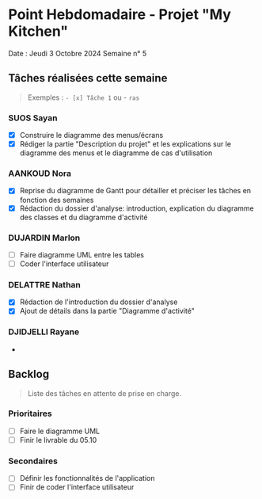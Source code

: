 # Point Hebdomadaire - Projet "My Kitchen"

Date : Jeudi 3 Octobre 2024
Semaine n° 5

## Tâches réalisées cette semaine

> Exemples : `- [x] Tâche 1` ou - `ras`

### SUOS Sayan

- [X] Construire le diagramme des menus/écrans
- [X] Rédiger la partie "Description du projet" et les explications sur le diagramme des menus et le diagramme de cas d'utilisation

### AANKOUD Nora

- [x] Reprise du diagramme de Gantt pour détailler et préciser les tâches en fonction des semaines
- [x] Rédaction du dossier d'analyse: introduction, explication du diagramme des classes et du diagramme d'activité

### DUJARDIN Marlon

- [ ] Faire diagramme UML entre les tables
- [ ] Coder l'interface utilisateur

### DELATTRE Nathan

- [x] Rédaction de l'introduction du dossier d'analyse
- [x] Ajout de détails dans la partie "Diagramme d'activité"

### DJIDJELLI Rayane

-

## Backlog

> Liste des tâches en attente de prise en charge.

### Prioritaires

- [ ] Faire le diagramme UML
- [ ] Finir le livrable du 05.10

### Secondaires

- [ ] Définir les fonctionnalités de l'application
- [ ] Finir de coder l'interface utilisateur
